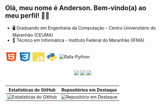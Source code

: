 ## Olá, meu nome é Anderson. Bem-vindo(a) ao meu perfil! 🧑‍💻

- 🖥️ Graduando em Engenharia da Computação - Centro Universitário do Maranhão (CEUMA)
- 📱 Técnico em Informática - Instituto Federal do Maranhão (IFMA)

<div style="display: inline_block"><br>
  <img align="center" alt="Rafa-HTML" height="30" width="40" src="https://raw.githubusercontent.com/devicons/devicon/master/icons/html5/html5-original.svg">
  <img align="center" alt="Rafa-CSS" height="30" width="40" src="https://raw.githubusercontent.com/devicons/devicon/master/icons/css3/css3-original.svg">
  <img align="center" alt="Rafa-Js" height="30" width="40" src="https://raw.githubusercontent.com/devicons/devicon/master/icons/javascript/javascript-plain.svg">
  <img align="center" alt="Rafa-Python" height="30" width="40" src="https://raw.githubusercontent.com/devicons/devicon/master/icons/python/python-original.svg">
  <img align="center" alt="Rafa-Python" height="30" width="40" src="https://cdn.jsdelivr.net/gh/devicons/devicon@latest/icons/java/java-original-wordmark.svg" />


</div>
  
  ##
 
<div align="center"> 
  <a href="https://www.instagram.com/andersxyy/" target="_blank"><img src="https://img.shields.io/badge/-Instagram-%23E4405F?style=for-the-badge&logo=instagram&logoColor=white" target="_blank"></a>
  <a href = "mailto:andersonhum1234@gmail.com"><img src="https://img.shields.io/badge/-Gmail-%23333?style=for-the-badge&logo=gmail&logoColor=white" target="_blank"></a>
  <a href="https://www.linkedin.com/in/anderson-humberto-1423172b7/" target="_blank"><img src="https://img.shields.io/badge/-LinkedIn-%230077B5?style=for-the-badge&logo=linkedin&logoColor=white" target="_blank"></a> 
  
</div>

<br>

<div align="center">

| Estatísticas do GitHub | Repositórios em Destaque |
|:----------------------:|:------------------------:|
| ![Estatísticas do GitHub](https://github-readme-stats.vercel.app/api?username=andersonmatoss&show_icons=true&hide=contribs,prs&cache_seconds=86400&theme=swift) | ![Repositório em Destaque](https://github-readme-stats.vercel.app/api/pin/?username=andersonmatoss&repo=andersonmatoss&cache_seconds=86400&theme=graywhite) |

</div>
